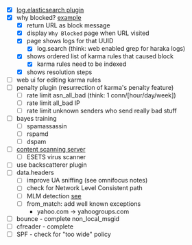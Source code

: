 

- [x] [log.elasticsearch plugin](https://github.com/haraka/Haraka/issues/906)
- [x] why blocked?  [example](https://mail.theartfarm.com/haraka/)
    - [x] return URL as block message
    - [x] display `Why Blocked` page when URL visited
    - [x] page shows logs for that UUID
        - [x] log.search (think: web enabled grep for haraka logs)
    - [x] shows ordered list of karma rules that caused block
        - [x] karma rules need to be indexed
    - [x] shows resolution steps
- [ ] web ui for editing karma rules
- [ ] penalty plugin (resurrection of karma's penalty feature)
    - [ ] rate limit asn_all_bad (think: 1 conn/[hour/day/week])
    - [ ] rate limit all_bad IP
    - [ ] rate limit unknown senders who send really bad stuff
- [ ] bayes training
    - [ ] spamassassin
    - [ ] rspamd
    - [ ] dspam
- [ ] [content scanning server](https://github.com/haraka/Haraka/issues/1032)
    - [ ] ESETS virus scanner
- [ ] use backscatterer plugin
- [ ] data.headers
    - [ ] improve UA sniffing (see omnifocus notes)
    - [ ] check for Network Level Consistent path
    - [ ] MLM detection [see](http://search.cpan.org/~mstevens/Mail-ListDetector-1.04/)
    - [ ] from_match: add well known exceptions
        * yahoo.com -> yahoogroups.com
- [ ] bounce - complete non_local_msgid
- [ ] cfreader - complete
- [ ] SPF - check for "too wide" policy